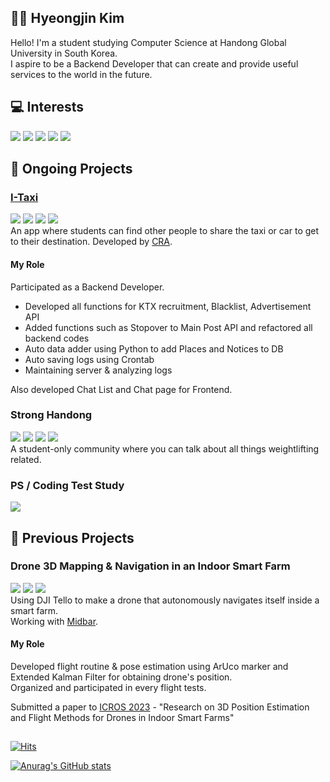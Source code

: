 ## 👨‍💻 Hyeongjin Kim
Hello! I'm a student studying Computer Science at Handong Global University in South Korea. <br>
I aspire to be a Backend Developer that can create and provide useful services to the world in the future. <br>

## 💻 Interests

![](https://img.shields.io/badge/Java-007396.svg?&style=for-the-badge&logo=Java&logoColor=white)
![](https://img.shields.io/badge/Python-3776AB.svg?&style=for-the-badge&logo=Python&logoColor=white)
![](https://img.shields.io/badge/Spring-6DB33F.svg?&style=for-the-badge&logo=Spring&logoColor=white)
![](https://img.shields.io/badge/SpringBoot-6DB33F.svg?&style=for-the-badge&logo=SpringBoot&logoColor=white)
![](https://img.shields.io/badge/Flutter-02569B.svg?&style=for-the-badge&logo=Flutter&logoColor=white)

## 🚀 Ongoing Projects

### [I-Taxi](https://github.com/I-Taxi)
![](https://img.shields.io/badge/Flutter-02569B.svg?&style=for-the-badge&logo=Flutter&logoColor=white)
![](https://img.shields.io/badge/SpringBoot-6DB33F.svg?&style=for-the-badge&logo=SpringBoot&logoColor=white)
![](https://img.shields.io/badge/JPA-6DB33F.svg?&style=for-the-badge&logo=SpringBoot&logoColor=white)
![](https://img.shields.io/badge/MySQL-4479A1.svg?&style=for-the-badge&logo=MySQL&logoColor=white)
<br>
An app where students can find other people to share the taxi or car to get to their destination. Developed by [CRA](https://cra16.github.io/).  

#### My Role
Participated as a Backend Developer.  
- Developed all functions for KTX recruitment, Blacklist, Advertisement API
- Added functions such as Stopover to Main Post API and refactored all backend codes
- Auto data adder using Python to add Places and Notices to DB
- Auto saving logs using Crontab
- Maintaining server & analyzing logs

Also developed Chat List and Chat page for Frontend.

### Strong Handong
![](https://img.shields.io/badge/Next.js-000000.svg?&style=for-the-badge&logo=Next.js&logoColor=white)
![](https://img.shields.io/badge/TailwindCSS-06B6D4.svg?&style=for-the-badge&logo=TailwindCSS&logoColor=white)
![](https://img.shields.io/badge/SpringBoot-6DB33F.svg?&style=for-the-badge&logo=SpringBoot&logoColor=white)
![](https://img.shields.io/badge/MySQL-4479A1.svg?&style=for-the-badge&logo=MySQL&logoColor=white)
<br>
A student-only community where you can talk about all things weightlifting related.

### PS / Coding Test Study
![](https://img.shields.io/badge/Python-3776AB.svg?&style=for-the-badge&logo=Python&logoColor=white)

## 🚀 Previous Projects

### Drone 3D Mapping & Navigation in an Indoor Smart Farm
![](https://img.shields.io/badge/Python-3776AB.svg?&style=for-the-badge&logo=Python&logoColor=white)
![](https://img.shields.io/badge/OpenCV-5C3EE8.svg?&style=for-the-badge&logo=OpenCV&logoColor=white)
![](https://img.shields.io/badge/Django-092E20.svg?&style=for-the-badge&logo=Django&logoColor=white)
<br>
Using DJI Tello to make a drone that autonomously navigates itself inside a smart farm.  
Working with [Midbar](https://midbar.kr/).  

#### My Role
Developed flight routine & pose estimation using ArUco marker and Extended Kalman Filter for obtaining drone's position.  
Organized and participated in every flight tests.

Submitted a paper to [ICROS 2023](http://2023.icros.org/) - "Research on 3D Position Estimation and Flight Methods for Drones in Indoor Smart Farms"

##
<div>

[![Hits](https://hits.seeyoufarm.com/api/count/incr/badge.svg?url=https%3A%2F%2Fgithub.com%2Fhhjj0506&count_bg=%237D7D7D&title_bg=%23030303&icon=&icon_color=%23E7E7E7&title=hits&edge_flat=false)](https://hits.seeyoufarm.com)

[![Anurag's GitHub stats](https://github-readme-stats.vercel.app/api?username=hhjj0506&show_icons=true&theme=dark)](https://github.com/anuraghazra/github-readme-stats)
</div>


